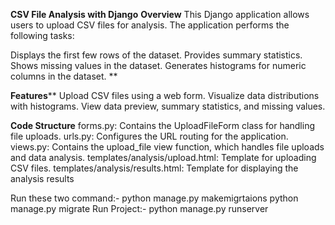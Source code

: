 **CSV File Analysis with Django**
**Overview**
This Django application allows users to upload CSV files for analysis. 
The application performs the following tasks:

Displays the first few rows of the dataset.
Provides summary statistics.
Shows missing values in the dataset.
Generates histograms for numeric columns in the dataset.
**

**Features****
Upload CSV files using a web form.
Visualize data distributions with histograms.
View data preview, summary statistics, and missing values.

**Code Structure**
forms.py: Contains the UploadFileForm class for handling file uploads.
urls.py: Configures the URL routing for the application.
views.py: Contains the upload_file view function, which handles file uploads and data analysis.
templates/analysis/upload.html: Template for uploading CSV files.
templates/analysis/results.html: Template for displaying the analysis results



Run these two command:-
                      python manage.py makemigrtaions
                      python manage.py migrate
Run Project:-
            python manage.py runserver
